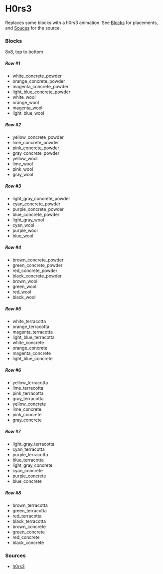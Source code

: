# H0rs3
Replaces some blocks with a h0rs3 animation. See [Blocks](#blocks) for placements, and [Souces](#sources) for the source.

### Blocks 
8x8, top to bottom
##### Row #1
- white_concrete_powder
- orange_concrete_powder
- magenta_concrete_powder
- light_blue_concrete_powder
- white_wool
- orange_wool
- magenta_wool
- light_blue_wool

##### Row #2
- yellow_concrete_powder
- lime_concrete_powder
- pink_concrete_powder
- gray_concrete_powder
- yellow_wool
- lime_wool
- pink_wool
- gray_wool

##### Row #3
- light_gray_concrete_powder
- cyan_concrete_powder
- purple_concrete_powder
- blue_concrete_powder
- light_gray_wool
- cyan_wool
- purple_wool
- blue_wool

##### Row #4
- brown_concrete_powder
- green_concrete_powder
- red_concrete_powder
- black_concrete_powder
- brown_wool
- green_wool
- red_wool
- black_wool

##### Row #5
- white_terracotta
- orange_terracotta
- magenta_terracotta
- light_blue_terracotta
- white_concrete
- orange_concrete
- magenta_concrete
- light_blue_concrete

##### Row #6
- yellow_terracotta
- lime_terracotta
- pink_terracotta
- gray_terracotta
- yellow_concrete
- lime_concrete
- pink_concrete
- gray_concrete

##### Row #7
- light_gray_terracotta
- cyan_terracotta
- purple_terracotta
- blue_terracotta
- light_gray_concrete
- cyan_concrete
- purple_concrete
- blue_concrete

##### Row #8
- brown_terracotta
- green_terracotta
- red_terracotta
- black_terracotta
- brown_concrete
- green_concrete
- red_concrete
- black_concrete


### Sources
* [h0rs3](https://e621.net/posts/2549718)
